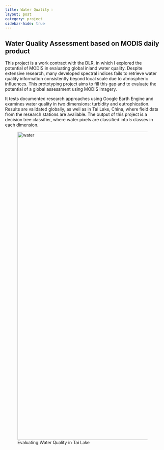 ```yaml
---
title: Water Quality 💧
layout: post
category: project
sidebar-hide: true
---
```


## Water Quality Assessment based on MODIS daily product

This project is a work contract with the DLR, in which I explored the potential of MODIS in evaluating global inland water quality. Despite extensive research, many developed spectral indices fails to retrieve water quality information consistently beyond local scale due to atmospheric influences. This prototyping project aims to fill this gap and to evaluate the potential of a global assessment using MODIS imagery. 

It tests documented research approaches using Google Earth Engine and examines water quality in two dimensions: turbidity and eutrophication. Results are validated globally, as well as in Tai Lake, China, where field data from the research stations are available. The output of this project is a decision tree classifier, where water pixels are classified into 5 classes in each dimension.

<figure>
	<img src="{{ 'assets/images/water-quality.jpg' | relative_url }}" alt="water"  width="1000" />
	<figcaption>Evaluating Water Quality in Tai Lake</figcaption>
</figure>